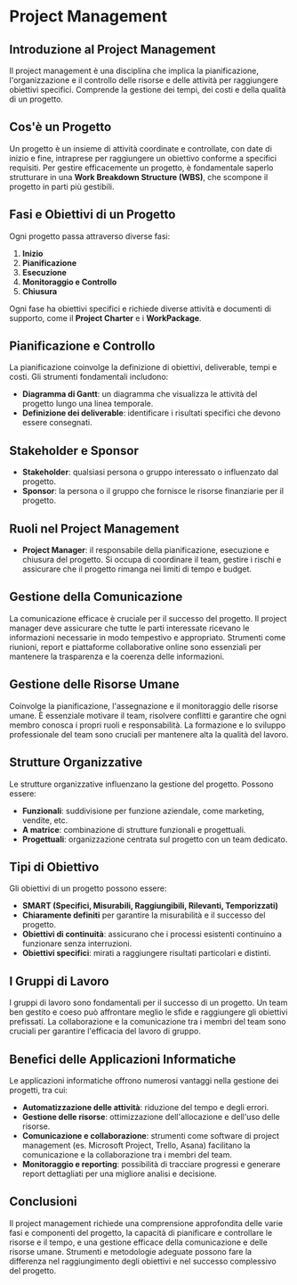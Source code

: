 # Project Management

## Introduzione al Project Management
Il project management è una disciplina che implica la pianificazione, l'organizzazione e il controllo delle risorse e delle attività per raggiungere obiettivi specifici. Comprende la gestione dei tempi, dei costi e della qualità di un progetto.

## Cos'è un Progetto
Un progetto è un insieme di attività coordinate e controllate, con date di inizio e fine, intraprese per raggiungere un obiettivo conforme a specifici requisiti. Per gestire efficacemente un progetto, è fondamentale saperlo strutturare in una **Work Breakdown Structure (WBS)**, che scompone il progetto in parti più gestibili.

## Fasi e Obiettivi di un Progetto
Ogni progetto passa attraverso diverse fasi:
1. **Inizio**
2. **Pianificazione**
3. **Esecuzione**
4. **Monitoraggio e Controllo**
5. **Chiusura**

Ogni fase ha obiettivi specifici e richiede diverse attività e documenti di supporto, come il **Project Charter** e i **WorkPackage**.

## Pianificazione e Controllo
La pianificazione coinvolge la definizione di obiettivi, deliverable, tempi e costi. Gli strumenti fondamentali includono:
- **Diagramma di Gantt**: un diagramma che visualizza le attività del progetto lungo una linea temporale.
- **Definizione dei deliverable**: identificare i risultati specifici che devono essere consegnati.

## Stakeholder e Sponsor
- **Stakeholder**: qualsiasi persona o gruppo interessato o influenzato dal progetto.
- **Sponsor**: la persona o il gruppo che fornisce le risorse finanziarie per il progetto.

## Ruoli nel Project Management
- **Project Manager**: il responsabile della pianificazione, esecuzione e chiusura del progetto. Si occupa di coordinare il team, gestire i rischi e assicurare che il progetto rimanga nei limiti di tempo e budget.

## Gestione della Comunicazione
La comunicazione efficace è cruciale per il successo del progetto. Il project manager deve assicurare che tutte le parti interessate ricevano le informazioni necessarie in modo tempestivo e appropriato. Strumenti come riunioni, report e piattaforme collaborative online sono essenziali per mantenere la trasparenza e la coerenza delle informazioni.

## Gestione delle Risorse Umane
Coinvolge la pianificazione, l'assegnazione e il monitoraggio delle risorse umane. È essenziale motivare il team, risolvere conflitti e garantire che ogni membro conosca i propri ruoli e responsabilità. La formazione e lo sviluppo professionale del team sono cruciali per mantenere alta la qualità del lavoro.

## Strutture Organizzative
Le strutture organizzative influenzano la gestione del progetto. Possono essere:
- **Funzionali**: suddivisione per funzione aziendale, come marketing, vendite, etc.
- **A matrice**: combinazione di strutture funzionali e progettuali.
- **Progettuali**: organizzazione centrata sul progetto con un team dedicato.

## Tipi di Obiettivo
Gli obiettivi di un progetto possono essere:
- **SMART (Specifici, Misurabili, Raggiungibili, Rilevanti, Temporizzati)**
- **Chiaramente definiti** per garantire la misurabilità e il successo del progetto.
- **Obiettivi di continuità**: assicurano che i processi esistenti continuino a funzionare senza interruzioni.
- **Obiettivi specifici**: mirati a raggiungere risultati particolari e distinti.

## I Gruppi di Lavoro
I gruppi di lavoro sono fondamentali per il successo di un progetto. Un team ben gestito e coeso può affrontare meglio le sfide e raggiungere gli obiettivi prefissati. La collaborazione e la comunicazione tra i membri del team sono cruciali per garantire l'efficacia del lavoro di gruppo.

## Benefici delle Applicazioni Informatiche
Le applicazioni informatiche offrono numerosi vantaggi nella gestione dei progetti, tra cui:
- **Automatizzazione delle attività**: riduzione del tempo e degli errori.
- **Gestione delle risorse**: ottimizzazione dell'allocazione e dell'uso delle risorse.
- **Comunicazione e collaborazione**: strumenti come software di project management (es. Microsoft Project, Trello, Asana) facilitano la comunicazione e la collaborazione tra i membri del team.
- **Monitoraggio e reporting**: possibilità di tracciare progressi e generare report dettagliati per una migliore analisi e decisione.

## Conclusioni
Il project management richiede una comprensione approfondita delle varie fasi e componenti del progetto, la capacità di pianificare e controllare le risorse e il tempo, e una gestione efficace della comunicazione e delle risorse umane. Strumenti e metodologie adeguate possono fare la differenza nel raggiungimento degli obiettivi e nel successo complessivo del progetto.
